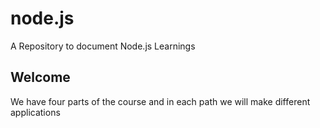 # node.js
A Repository to document Node.js Learnings

## Welcome

We have four parts of the course and in each path we will make different applications